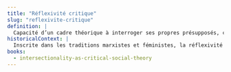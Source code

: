 ```yaml
---
title: "Réflexivité critique"
slug: "reflexivite-critique"
definition: |
  Capacité d’un cadre théorique à interroger ses propres présupposés, conditions de production, méthodes et usages sociaux.
historicalContext: |
  Inscrite dans les traditions marxistes et féministes, la réflexivité devient centrale dans les cultural studies et les critical race theories pour contrer l’objectivisme positiviste.
books:
  - intersectionality-as-critical-social-theory
---
```

